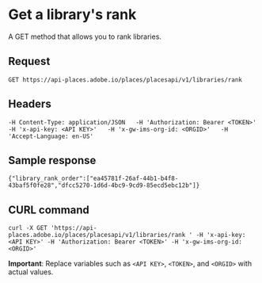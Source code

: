 # Get a library's rank

 A GET method that allows you to rank libraries.

## Request

`GET https://api-places.adobe.io/places/placesapi/v1/libraries/rank`

## Headers

`-H Content-Type: application/JSON  
-H 'Authorization: Bearer <TOKEN>'  
-H 'x-api-key: <API KEY>'  
-H 'x-gw-ims-org-id: <ORGID>'  
-H 'Accept-Language: en-US'`

## Sample response

`{"library_rank_order":["ea45781f-26af-44b1-b4f8-43baf5f0fe28","dfcc5270-1d6d-4bc9-9cd9-85ecd5ebc12b"]}`

## CURL command

`curl -X GET 'https://api-places.adobe.io/places/placesapi/v1/libraries/rank ' -H 'x-api-key: <API KEY>' -H 'Authorization: Bearer <TOKEN>' -H 'x-gw-ims-org-id: <ORGID>'`

**Important**: Replace variables such as `<API KEY>`, `<TOKEN>`, and `<ORGID>` with actual values.

